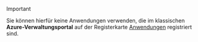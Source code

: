 > [!IMPORTANT]
> Sie können hierfür keine Anwendungen verwenden, die im klassischen **Azure-Verwaltungsportal** auf der Registerkarte [Anwendungen](https://manage.windowsazure.com/) registriert sind.
> 
> 



<!--HONumber=Dec16_HO4-->


